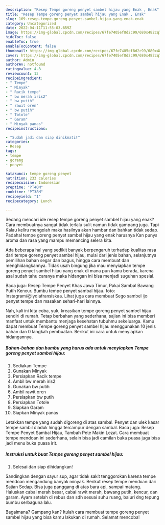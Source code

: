 ```yaml
---
description: "Resep Tempe goreng penyet sambel hijau yang Enak , Enak"
title: "Resep Tempe goreng penyet sambel hijau yang Enak , Enak"
slug: 109-resep-tempe-goreng-penyet-sambel-hijau-yang-enak-enak
category: Uncategorized
date: 2022-04-11T11:55:03.659Z
image: https://img-global.cpcdn.com/recipes/67fe7405ef8d2c99/680x482cq70/tempe-goreng-penyet-sambel-hijau-foto-resep-utama.jpg
hideToc: false
enableToc: true
enableTocContent: false
thumbnail: https://img-global.cpcdn.com/recipes/67fe7405ef8d2c99/680x482cq70/tempe-goreng-penyet-sambel-hijau-foto-resep-utama.jpg
cover: https://img-global.cpcdn.com/recipes/67fe7405ef8d2c99/680x482cq70/tempe-goreng-penyet-sambel-hijau-foto-resep-utama.jpg
author: Admin
authorAv: notfound
ratingvalue: 4.8
reviewcount: 13
recipeingredient:
- " Tempe"
- " Minyak"
- " Racik tempe"
- " bw merah iris2"
- " bw putih"
- " rawit oren"
- " bw putih"
- " Totole"
- " Garam"
- " Minyak panas"
recipeinstructions:

- "Sudah jadi dan siap dinikmati!"
categories:
- Resep
tags:
- tempe
- goreng
- penyet

katakunci: tempe goreng penyet 
nutrition: 233 calories
recipecuisine: Indonesian
preptime: "PT40M"
cooktime: "PT38M"
recipeyield: "1"
recipecategory: Lunch

---
```



Sedang mencari ide resep tempe goreng penyet sambel hijau yang enak? Cara membuatnya sangat tidak terlalu sulit namun tidak gampang juga. Tapi Kalau keliru mengolah maka hasilnya akan hambar dan bahkan tidak sedap. Padahal tempe goreng penyet sambel hijau yang enak harusnya Kan punya aroma dan rasa yang mampu memancing selera kita.


Ada beberapa hal yang sedikit banyak berpengaruh terhadap kualitas rasa dari tempe goreng penyet sambel hijau, mulai dari jenis bahan, selanjutnya pemilihan bahan segar dan bagus, hingga cara membuat dan menghidangkannya. Tidak usah bingung jika mau menyiapkan tempe goreng penyet sambel hijau yang enak di mana pun kamu berada, karena asal sudah tahu caranya maka hidangan ini bisa menjadi suguhan spesial.

Baca juga: Resep Tempe Penyet Khas Jawa Timur, Pakai Sambal Bawang Putih Kencur. Bumbu tempe penyet sambal hijau. foto: Instagram/@lydiafransiskaa. Lihat juga cara membuat Sego sambel ijo penyet tempe dan masakan sehari-hari lainnya.


Nah, kali ini kita coba, yuk, kreasikan tempe goreng penyet sambel hijau sendiri di rumah. Tetap berbahan yang sederhana, sajian ini bisa memberi manfaat untuk membantu menjaga kesehatan tubuhmu sekeluarga. Kamu dapat membuat Tempe goreng penyet sambel hijau menggunakan 10 jenis bahan dan 0 langkah pembuatan. Berikut ini cara untuk menyiapkan hidangannya.

<!--inarticleads1-->

##### Bahan-bahan dan bumbu yang harus ada untuk menyiapkan Tempe goreng penyet sambel hijau:

1. Sediakan  Tempe
1. Gunakan  Minyak
1. Persiapkan  Racik tempe
1. Ambil  bw merah iris2
1. Gunakan  bw putih
1. Ambil  rawit oren
1. Persiapkan  bw putih
1. Persiapkan  Totole
1. Siapkan  Garam
1. Siapkan  Minyak panas


Letakkan tempe yang sudah digoreng di atas sambal. Penyet dan ulek kasar tempe sambil diaduk hingga tercampur dengan sambal. Baca juga: Resep Tempe Penyet Sambal Hijau, Tambah Pete Makin Lezat. Cara membuat tempe mendoan ini sederhana, selain bisa jadi camilan buka puasa juga bisa jadi menu buka puasa irit. 

<!--inarticleads2-->

##### Instruksi untuk buat Tempe goreng penyet sambel hijau:


1. Selesai dan siap dihidangkan!

Sandingkan dengan sayur sup, agar tidak sakit tenggorokan karena tempe mendoan mengandung banyak minyak. Berikut resep tempe mendoan dari Sajian Sedap. Bisa juga panggang di atas bara api, sampai matang. Haluskan cabai merah besar, cabai rawit merah, bawang putih, kencur, dan garam. Ayam setelah di rebus dan sdh sesuai suhu ruang, baluri dng tepung bumbu serbaguna lalu. 

Bagaimana? Gampang kan? Itulah cara membuat tempe goreng penyet sambel hijau yang bisa kamu lakukan di rumah. Selamat mencoba!
